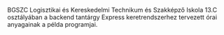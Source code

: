 BGSZC Logisztikai és Kereskedelmi Technikum és Szakképző Iskola 13.C osztályában a backend tantárgy Express keretrendszerhez tervezett órai anyagainak a példa programjai.

